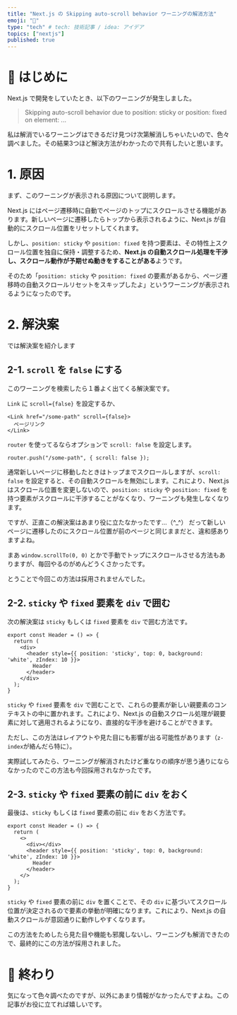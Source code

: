```yaml
---
title: "Next.js の Skipping auto-scroll behavior ワーニングの解消方法"
emoji: "🍣"
type: "tech" # tech: 技術記事 / idea: アイデア
topics: ["nextjs"]
published: true
---
```


# 🌼 はじめに

Next.js で開発をしていたとき、以下のワーニングが発生しました。

> Skipping auto-scroll behavior due to position: sticky or position: fixed on element: ...

私は解消でいるワーニングはできるだけ見つけ次第解消しちゃいたいので、色々調べました。その結果3つほど解決方法がわかったので共有したいと思います。

# 1. 原因

まず、このワーニングが表示される原因について説明します。

Next.js にはページ遷移時に自動でページのトップにスクロールさせる機能があります。新しいページに遷移したらトップから表示されるように、Next.js が自動的にスクロール位置をリセットしてくれます。

しかし、`position: sticky` や `position: fixed` を持つ要素は、その特性上スクロール位置を独自に保持・調整するため、**Next.js の自動スクロール処理を干渉し、スクロール動作が予期せぬ動きをすることがある**ようです。


そのため「`position: sticky` や `position: fixed` の要素があるから、ページ遷移時の自動スクロールリセットをスキップしたよ」というワーニングが表示されるようになったのです。


# 2. 解決案

では解決案を紹介します

## 2-1. `scroll` を `false` にする

このワーニングを検索したら１番よく出てくる解決案です。

`Link` に `scroll={false}` を設定するか、
```tsx
<Link href="/some-path" scroll={false}>
  ページリンク
</Link>
```

`router` を使ってるならオプションで `scroll: false` を設定します。
```tsx
router.push("/some-path", { scroll: false });
```

通常新しいページに移動したときはトップまでスクロールしますが、`scroll: false` を設定すると、その自動スクロールを無効にします。これにより、Next.js はスクロール位置を変更しないので、`position: sticky` や `position: fixed` を持つ要素がスクロールに干渉することがなくなり、ワーニングも発生しなくなります。

ですが、正直この解決案はあまり役に立たなかったです…（^_^）
だって新しいページに遷移したのにスクロール位置が前のページと同じままだと、違和感ありますよね。

まあ `window.scrollTo(0, 0)` とかで手動でトップにスクロールさせる方法もありますが、毎回やるのがめんどうくさかったです。

とうことで今回この方法は採用されませんでした。

## 2-2. `sticky` や `fixed` 要素を `div` で囲む

次の解決案は `sticky` もしくは `fixed` 要素を `div` で囲む方法です。

```tsx
export const Header = () => {
  return (
    <div>
      <header style={{ position: 'sticky', top: 0, background: 'white', zIndex: 10 }}>
        Header
      </header>
    </div>
  );
}
```

`sticky` や `fixed` 要素を `div` で囲むことで、これらの要素が新しい親要素のコンテキストの中に置かれます。これにより、Next.js の自動スクロール処理が親要素に対して適用されるようになり、直接的な干渉を避けることができます。

ただし、この方法はレイアウトや見た目にも影響が出る可能性があります（`z-index`が絡んだら特に）。

実際試してみたら、ワーニングが解消されたけど重なりの順序が思う通りにならなかったのでこの方法も今回採用されなかったです。

## 2-3. `sticky` や `fixed` 要素の前に `div` をおく

最後は、`sticky` もしくは `fixed` 要素の前に `div` をおく方法です。

```tsx
export const Header = () => {
  return (
    <>
      <div></div>
      <header style={{ position: 'sticky', top: 0, background: 'white', zIndex: 10 }}>
        Header
      </header>
    </>
  );
}
```

`sticky` や `fixed` 要素の前に `div` を置くことで、その `div` に基づいてスクロール位置が決定されるので要素の挙動が明確になります。これにより、Next.js の自動スクロールが意図通りに動作しやすくなります。

この方法をためしたら見た目や機能も邪魔しないし、ワーニングも解消できたので、最終的にこの方法が採用されました。

# 🌷 終わり

気になって色々調べたのですが、以外にあまり情報がなかったんですよね。この記事がお役に立てれば嬉しいです。